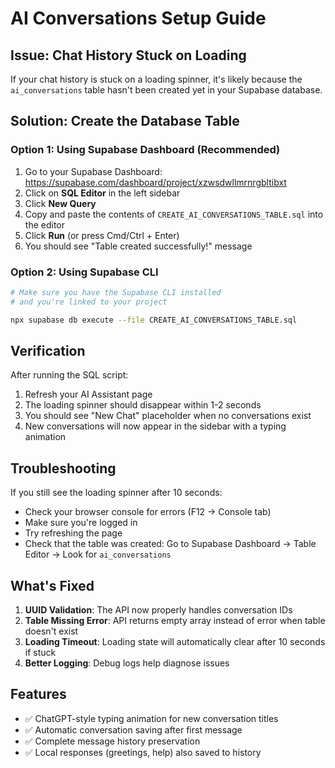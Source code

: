 # AI Conversations Setup Guide

## Issue: Chat History Stuck on Loading

If your chat history is stuck on a loading spinner, it's likely because the `ai_conversations` table hasn't been created yet in your Supabase database.

## Solution: Create the Database Table

### Option 1: Using Supabase Dashboard (Recommended)

1. Go to your Supabase Dashboard: https://supabase.com/dashboard/project/xzwsdwllmrnrgbltibxt
2. Click on **SQL Editor** in the left sidebar
3. Click **New Query**
4. Copy and paste the contents of `CREATE_AI_CONVERSATIONS_TABLE.sql` into the editor
5. Click **Run** (or press Cmd/Ctrl + Enter)
6. You should see "Table created successfully!" message

### Option 2: Using Supabase CLI

```bash
# Make sure you have the Supabase CLI installed
# and you're linked to your project

npx supabase db execute --file CREATE_AI_CONVERSATIONS_TABLE.sql
```

## Verification

After running the SQL script:

1. Refresh your AI Assistant page
2. The loading spinner should disappear within 1-2 seconds
3. You should see "New Chat" placeholder when no conversations exist
4. New conversations will now appear in the sidebar with a typing animation

## Troubleshooting

If you still see the loading spinner after 10 seconds:
- Check your browser console for errors (F12 → Console tab)
- Make sure you're logged in
- Try refreshing the page
- Check that the table was created: Go to Supabase Dashboard → Table Editor → Look for `ai_conversations`

## What's Fixed

1. **UUID Validation**: The API now properly handles conversation IDs
2. **Table Missing Error**: API returns empty array instead of error when table doesn't exist
3. **Loading Timeout**: Loading state will automatically clear after 10 seconds if stuck
4. **Better Logging**: Debug logs help diagnose issues

## Features

- ✅ ChatGPT-style typing animation for new conversation titles
- ✅ Automatic conversation saving after first message
- ✅ Complete message history preservation
- ✅ Local responses (greetings, help) also saved to history
